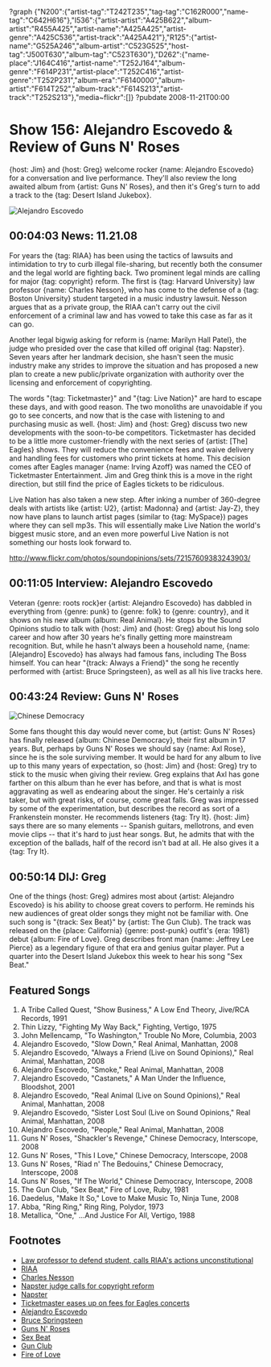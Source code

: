 ?graph {"N200":{"artist-tag":"T242T235","tag-tag":"C162R000","name-tag":"C642H616"},"I536":{"artist-artist":"A425B622","album-artist":"R455A425","artist-name":"A425A425","artist-genre":"A425C536","artist-track":"A425A421"},"R125":{"artist-name":"G525A246","album-artist":"C523G525","host-tag":"J500T630","album-tag":"C523T630"},"D262":{"name-place":"J164C416","artist-name":"T252J164","album-genre":"F614P231","artist-place":"T252C416","artist-genre":"T252P231","album-era":"F6140000","album-artist":"F614T252","album-track":"F614S213","artist-track":"T252S213"},"media~flickr":[]}
?pubdate 2008-11-21T00:00

# Show 156: Alejandro Escovedo & Review of Guns N' Roses
{host: Jim} and {host: Greg} welcome rocker {name: Alejandro Escovedo} for a conversation and live performance. They'll also review the long awaited album from {artist: Guns N' Roses}, and then it's Greg's turn to add a track to the {tag: Desert Island Jukebox}.

![Alejandro Escovedo](http://static.soundopinions.org/images/2008/escovedo.jpg)

## 00:04:03 News: 11.21.08
For years the {tag: RIAA} has been using the tactics of lawsuits and intimidation to try to curb illegal file-sharing, but recently both the consumer and the legal world are fighting back. Two prominent legal minds are calling for major {tag: copyright} reform. The first is {tag: Harvard University} law professor {name: Charles Nesson}, who has come to the defense of a {tag: Boston University} student targeted in a music industry lawsuit. Nesson argues that as a private group, the RIAA can't carry out the civil enforcement of a criminal law and has vowed to take this case as far as it can go.

Another legal bigwig asking for reform is {name: Marilyn Hall Patel}, the judge who presided over the case that killed off original {tag: Napster}. Seven years after her landmark decision, she hasn't seen the music industry make any strides to improve the situation and has proposed a new plan to create a new public/private organization with authority over the licensing and enforcement of copyrighting.

The words "{tag: Ticketmaster}" and "{tag: Live Nation}" are hard to escape these days, and with good reason. The two monoliths are unavoidable if you go to see concerts, and now that is the case with listening to and purchasing music as well. {host: Jim} and {host: Greg} discuss two new developments with the soon-to-be competitors. Ticketmaster has decided to be a little more customer-friendly with the next series of {artist: [The] Eagles} shows. They will reduce the convenience fees and waive delivery and handling fees for customers who print tickets at home. This decision comes after Eagles manager {name: Irving Azoff} was named the CEO of Ticketmaster Entertainment. Jim and Greg think this is a move in the right direction, but still find the price of Eagles tickets to be ridiculous.

Live Nation has also taken a new step. After inking a number of 360-degree deals with artists like {artist: U2}, {artist: Madonna} and {artist: Jay-Z}, they now have plans to launch artist pages (similar to {tag: MySpace}) pages where they can sell mp3s. This will essentially make Live Nation the world's biggest music store, and an even more powerful Live Nation is not something our hosts look forward to.

http://www.flickr.com/photos/soundopinions/sets/72157609383243903/

## 00:11:05 Interview: Alejandro Escovedo
Veteran {genre: roots rock}er {artist: Alejandro Escovedo} has dabbled in everything from {genre: punk} to {genre: folk} to {genre: country}, and it shows on his new album {album: Real Animal}. He stops by the Sound Opinions studio to talk with {host: Jim} and {host: Greg} about his long solo career and how after 30 years he's finally getting more mainstream recognition. But, while he hasn't always been a household name, {name: [Alejandro] Escovedo} has always had famous fans, including The Boss himself. You can hear "{track: Always a Friend}" the song he recently performed with {artist: Bruce Springsteen}, as well as all his live tracks here.

## 00:43:24 Review: Guns N' Roses
![Chinese Democracy](http://is2.mzstatic.com/image/thumb/Music/v4/4e/36/e6/4e36e6d4-742c-0076-9ebe-39c1f91b3550/source/600x600bb.jpg "106621/297019864")

Some fans thought this day would never come, but {artist: Guns N' Roses} has finally released {album: Chinese Democracy}, their first album in 17 years. But, perhaps by Guns N' Roses we should say {name: Axl Rose}, since he is the sole surviving member. It would be hard for any album to live up to this many years of expectation, so {host: Jim} and {host: Greg} try to stick to the music when giving their review. Greg explains that Axl has gone farther on this album than he ever has before, and that is what is most aggravating as well as endearing about the singer. He's certainly a risk taker, but with great risks, of course, come great falls. Greg was impressed by some of the experimentation, but describes the record as sort of a Frankenstein monster. He recommends listeners {tag: Try It}. {host: Jim} says there are so many elements -- Spanish guitars, mellotrons, and even movie clips -- that it's hard to just hear songs. But, he admits that with the exception of the ballads, half of the record isn't bad at all. He also gives it a {tag: Try It}.

## 00:50:14 DIJ: Greg
One of the things {host: Greg} admires most about {artist: Alejandro Escovedo} is his ability to choose great covers to perform. He reminds his new audiences of great older songs they might not be familiar with. One such song is "{track: Sex Beat}" by {artist: The Gun Club}. The track was released on the {place: California} {genre: post-punk} outfit's {era: 1981} debut {album: Fire of Love}. Greg describes front man {name: Jeffrey Lee Pierce} as a legendary figure of that era and genius guitar player. Put a quarter into the Desert Island Jukebox this week to hear his song "Sex Beat."

## Featured Songs
1. A Tribe Called Quest, "Show Business," A Low End Theory, Jive/RCA Records, 1991
2. Thin Lizzy, "Fighting My Way Back," Fighting, Vertigo, 1975
3. John Mellencamp, "To Washington," Trouble No More, Columbia, 2003
4. Alejandro Escovedo, "Slow Down," Real Animal, Manhattan, 2008
5. Alejandro Escovedo, "Always a Friend (Live on Sound Opinions)," Real Animal, Manhattan, 2008 
6. Alejandro Escovedo, "Smoke," Real Animal, Manhattan, 2008
7. Alejandro Escovedo, "Castanets," A Man Under the Influence, Bloodshot, 2001
8. Alejandro Escovedo, "Real Animal (Live on Sound Opinions)," Real Animal, Manhattan, 2008 
9. Alejandro Escovedo, "Sister Lost Soul (Live on Sound Opinions," Real Animal, Manhattan, 2008 
10. Alejandro Escovedo, "People," Real Animal, Manhattan, 2008
11. Guns N' Roses, "Shackler's Revenge," Chinese Democracy, Interscope, 2008
12. Guns N' Roses, "This I Love," Chinese Democracy, Interscope, 2008
13. Guns N' Roses, "Riad n' The Bedouins," Chinese Democracy, Interscope, 2008
14. Guns N' Roses, "If The World," Chinese Democracy, Interscope, 2008
15. The Gun Club, "Sex Beat," Fire of Love, Ruby, 1981
16. Daedelus, "Make It So," Love to Make Music To, Ninja Tune, 2008
17. Abba, "Ring Ring," Ring Ring, Polydor, 1973
18. Metallica, "One," ...And Justice For All, Vertigo, 1988

## Footnotes
- [Law professor to defend student, calls RIAA's actions unconstitutional]()
- [RIAA](http://www.riaa.com/physicalpiracy.php)
- [Charles Nesson](http://cyber.law.harvard.edu/people/cnesson)
- [Napster judge calls for copyright reform](http://blog.wired.com/music/2008/11/napster-judge-s.html)
- [Napster](http://www.napster.com/)
- [Ticketmaster eases up on fees for Eagles concerts](http://www.nytimes.com/2008/11/13/arts/music/13arts-TICKETMASTER_BRF.html)
- [Alejandro Escovedo](http://www.alejandroescovedo.com/)
- [Bruce Springsteen](http://www.brucespringsteen.net/)
- [Guns N' Roses](http://www.gunsnroses.com/)
- [Sex Beat](http://www.last.fm/music/Sexbeat/_/Sexbeat)
- [Gun Club](http://www.allmusic.com/cg/amg.dll?p=amg&sql=1:THE|GUN|CLUB)
- [Fire of Love](http://www.amazon.com/Fire-Love-Gun-Club/dp/B00004YLBI)
